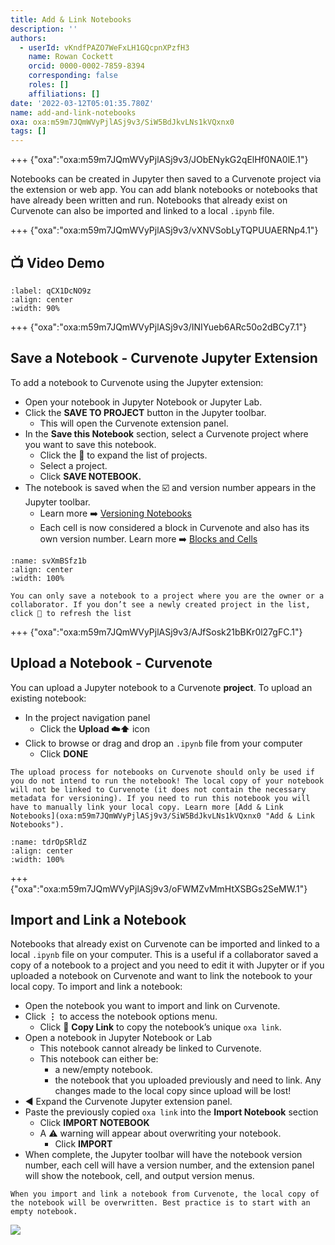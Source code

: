 ```yaml
---
title: Add & Link Notebooks
description: ''
authors:
  - userId: vKndfPAZO7WeFxLH1GQcpnXPzfH3
    name: Rowan Cockett
    orcid: 0000-0002-7859-8394
    corresponding: false
    roles: []
    affiliations: []
date: '2022-03-12T05:01:35.780Z'
name: add-and-link-notebooks
oxa: oxa:m59m7JQmWVyPjlASj9v3/SiW5BdJkvLNs1kVQxnx0
tags: []
---
```


+++ {"oxa":"oxa:m59m7JQmWVyPjlASj9v3/JObENykG2qElHf0NA0lE.1"}

Notebooks can be created in Jupyter then saved to a Curvenote project via the extension or web app. You can add blank notebooks or notebooks that have already been written and run. Notebooks that already exist on Curvenote can also be imported and linked to a local `.ipynb` file.

+++ {"oxa":"oxa:m59m7JQmWVyPjlASj9v3/vXNVSobLyTQPUUAERNp4.1"}

## 📺 Video Demo

```{iframe} https://www.loom.com/embed/d55f507e4fb343758f373486f065dd24
:label: qCX1DcNO9z
:align: center
:width: 90%
```

+++ {"oxa":"oxa:m59m7JQmWVyPjlASj9v3/INIYueb6ARc50o2dBCy7.1"}

## Save a Notebook - Curvenote Jupyter Extension

To add a notebook to Curvenote using the Jupyter extension:

- Open your notebook in Jupyter Notebook or Jupyter Lab.
- Click the **SAVE TO PROJECT** button in the Jupyter toolbar.
  - This will open the Curvenote extension panel.
- In the **Save this Notebook** section, select a Curvenote project where you want to save this notebook.
  - Click the 🔽 to expand the list of projects.
  - Select a project.
  - Click **SAVE NOTEBOOK.**
- The notebook is saved when the ☑️ and version number appears in the Jupyter toolbar.
  - Learn more ➡️ [Versioning Notebooks](oxa:MshxlXndaLsk3WbJ0ZGy/LFWVIuXdz2Q8Jcrik804 "Versioning Notebooks")
  - Each cell is now considered a block in Curvenote and also has its own version number. Learn more ➡️ [Blocks and Cells](oxa:MshxlXndaLsk3WbJ0ZGy/bOeciQZh6u98TWmE8jHc "Blocks and Cells")

```{figure} images/m59m7JQmWVyPjlASj9v3-xTLeEAeHgzevTORRxrRF-v1.gif
:name: svXmBSfz1b
:align: center
:width: 100%
```

````{warning}
You can only save a notebook to a project where you are the owner or a collaborator. If you don’t see a newly created project in the list, click 🔄 to refresh the list

````

+++ {"oxa":"oxa:m59m7JQmWVyPjlASj9v3/AJfSosk21bBKr0l27gFC.1"}

## Upload a Notebook - Curvenote

You can upload a Jupyter notebook to a Curvenote **project**. To upload an existing notebook:

- In the project navigation panel
  - Click the **Upload ☁️⬆️** icon
- Click to browse or drag and drop an `.ipynb` file from your computer
  - Click **DONE**

````{danger}
The upload process for notebooks on Curvenote should only be used if you do not intend to run the notebook! The local copy of your notebook will not be linked to Curvenote (it does not contain the necessary metadata for versioning). If you need to run this notebook you will have to manually link your local copy. Learn more [Add & Link Notebooks](oxa:m59m7JQmWVyPjlASj9v3/SiW5BdJkvLNs1kVQxnx0 "Add & Link Notebooks").

````

```{figure} images/m59m7JQmWVyPjlASj9v3-UGpUYCC2QlQIhNSTYmEh-v1.gif
:name: tdrOpSRldZ
:align: center
:width: 100%
```

+++ {"oxa":"oxa:m59m7JQmWVyPjlASj9v3/oFWMZvMmHtXSBGs2SeMW.1"}

## Import and Link a Notebook

Notebooks that already exist on Curvenote can be imported and linked to a local `.ipynb` file on your computer. This is a useful if a collaborator saved a copy of a notebook to a project and you need to edit it with Jupyter or if you uploaded a notebook on Curvenote and want to link the notebook to your local copy. To import and link a notebook:

- Open the notebook you want to import and link on Curvenote.
- Click $\mathbf{\vdots}$ to access the notebook options menu.
  - Click 🔗 **Copy Link** to copy the notebook’s unique `oxa link`.
- Open a notebook in Jupyter Notebook or Lab
  - This notebook cannot already be linked to Curvenote.
  - This notebook can either be:
    - a new/empty notebook.
    - the notebook that you uploaded previously and need to link. Any changes made to the local copy since upload will be lost!
- ◀️ Expand the Curvenote Jupyter extension panel.
- Paste the previously copied `oxa link` into the **Import Notebook** section
  - Click **IMPORT NOTEBOOK**
  - A ⚠️ warning will appear about overwriting your notebook.
    - Click **IMPORT**
- When complete, the Jupyter toolbar will have the notebook version number, each cell will have a version number, and the extension panel will show the notebook, cell, and output version menus.

````{danger}
When you import and link a notebook from Curvenote, the local copy of the notebook will be overwritten. Best practice is to start with an empty notebook.

````

![](images/m59m7JQmWVyPjlASj9v3-Avz11jXfg3lPPWrgs1FL-v1.gif)


